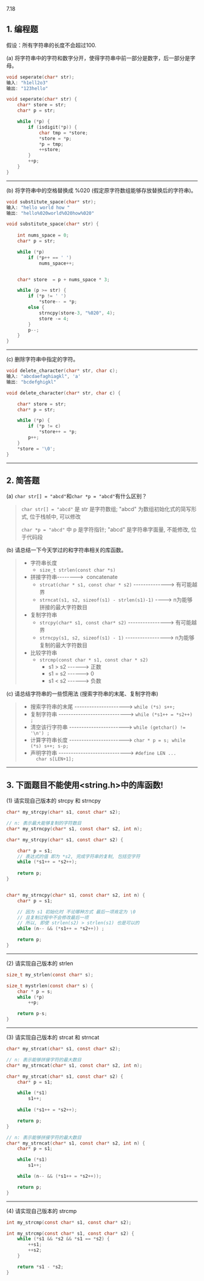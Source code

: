 7.18

## 1\. 编程题

假设：所有字符串的长度不会超过100.

(a) 将字符串中的字符和数字分开，使得字符串中前一部分是数字，后一部分是字母。

```c
void seperate(char* str);
输入: "h1ell2o3"
输出: "123hello"
```

```c
void seperate(char* str) {
    char* store = str;
    char* p = str;

    while (*p) {
        if (isdigit(*p)) {
            char tmp = *store;
            *store = *p;
            *p = tmp;
            ++store;
        }
        ++p;
    }
}
```

* * *

(b) 将字符串中的空格替换成 %020 (假定原字符数组能够存放替换后的字符串)。

```c
void substitute_space(char* str);
输入: "hello world how "
输出: "hello%020world%020how%020"
```

```c
void substitute_space(char* str) {
    
    int nums_space = 0;
    char* p = str;

    while (*p)
        if (*p++ == ' ')
            nums_space++;


    char* store  = p + nums_space * 3;

    while (p >= str) {
        if (*p != ' ')
            *store-- = *p;
        else {
            strncpy(store-3, "%020", 4);
            store -= 4;
        }
        p--;
    }
}
```

* * *

(c) 删除字符串中指定的字符。

```c
void delete_character(char* str, char c);
输入: "abcdaefaghiagkl", 'a'
输出: "bcdefghigkl"
```

```c
void delete_character(char* str, char c) {

    char* store = str;
    char* p = str;

    while (*p) {
        if (*p != c)
            *store++ = *p;
        p++;	
    }
    *store = '\0';
}
```

* * *

## 2\. 简答题

(a) `char str[] = "abcd"`和`char *p = "abcd"`有什么区别？

> `char str[] = "abcd"` 是 str 是字符数组; "abcd" 为数组初始化式的简写形式, 位于栈帧中, 可以修改
> 
> `char *p = "abcd"` 中 p 是字符指针; "abcd" 是字符串字面量, 不能修改, 位于代码段

(b) 请总结一下今天学过的和字符串相关的库函数。

> - 字符串长度
>     - `size_t strlen(const char *s)`
> - 拼接字符串-------->  concatenate
>     - `strcat(char * s1, const char * s2)` --------------\> 有可能越界
>     - `strncat(s1, s2, sizeof(s1) - strlen(s1)-1)` ----\> n为能够拼接的最大字符数目
> - 复制字符串
>     - `strcpy(char* s1, const char* s2)` ----------------\> 有可能越界
>     - `strncpy(s1, s2, sizeof(s1) - 1)` -----------------\> n为能够复制的最大字符数目
> - 比较字符串
>     - `strcmp(const char * s1, const char * s2)`
>         - s1 > s2 ------> 正数
>         - s1 = s2 ------> 0
>         - s1 &lt; s2 ------&gt; 负数

(c) 请总结字符串的一些惯用法 (搜索字符串的末尾、复制字符串)

> - 搜索字符串的末尾 ---------------------\> `while (*s) s++;`
> - 复制字符串 ----------------------------> `while (*s1++ = *s2++) ;`
> - 清空该行字符串 -----------------------> `while (getchar() != '\n') ;`
> - 计算字符串长度 -----------------------> `char * p = s; while (*s) s++; s-p;`
> - 声明字符串 ----------------------------\> `#define LEN ...          char s[LEN+1];`

* * *

## 3\. 下面题目不能使用&lt;string.h&gt;中的库函数!

(1) 请实现自己版本的 strcpy 和 strncpy

```c
char* my_strcpy(char* s1, const char* s2);

// n: 表示最大能够复制的字符数目
char* my_strncpy(char* s1, const char* s2, int n); 
```

```c
char* my_strcpy(char* s1, const char* s2) {

    char* p = s1;
    // 表达式的值 即为 *s2, 完成字符串的复制, 包括空字符 
    while (*s1++ = *s2++);
        
    return p;
}


char* my_strncpy(char* s1, const char* s2, int n) {
    char* p = s1;

    // 因为 s1 初始化时 不论哪种方式 最后一项肯定为 \0
    // 且复制过程中不会修改最后一项
    // 所以, 即使 strlen(s2) > strlen(s1) 也是可以的
    while (n-- && (*s1++ = *s2++)) ;

    return p;
}
```

* * *

(2) 请实现自己版本的 strlen

```c
size_t my_strlen(const char* s);
```

```c
size_t mystrlen(const char* s) {
    char * p = s;
    while (*p) 
        ++p;

    return p-s;
}
```

* * *

(3) 请实现自己版本的 strcat 和 strncat

```c
char* my_strcat(char* s1, const char* s2);

// n: 表示能够拼接字符的最大数目
char* my_strncat(char* s1, const char* s2, int n);
```

```c
char* my_strcat(char* s1, const char* s2) {
    char* p = s1;

    while (*s1)
        s1++;
    
    while (*s1++ = *s2++);

    return p;
}

// n: 表示能够拼接字符的最大数目
char* my_strncat(char* s1, const char* s2, int n) {
    char* p = s1;

    while (*s1)
        s1++;

    while (n-- && (*s1++ = *s2++));

    return p;
}
```

* * *

(4) 请实现自己版本的 strcmp

```c
int my_strcmp(const char* s1, const char* s2);
```

```c
int my_strcmp(const char* s1, const char* s2) {
    while (*s1 && *s2 && *s1 == *s2) {
        ++s1;
        ++s2;
    }

    return *s1 - *s2;
}
```